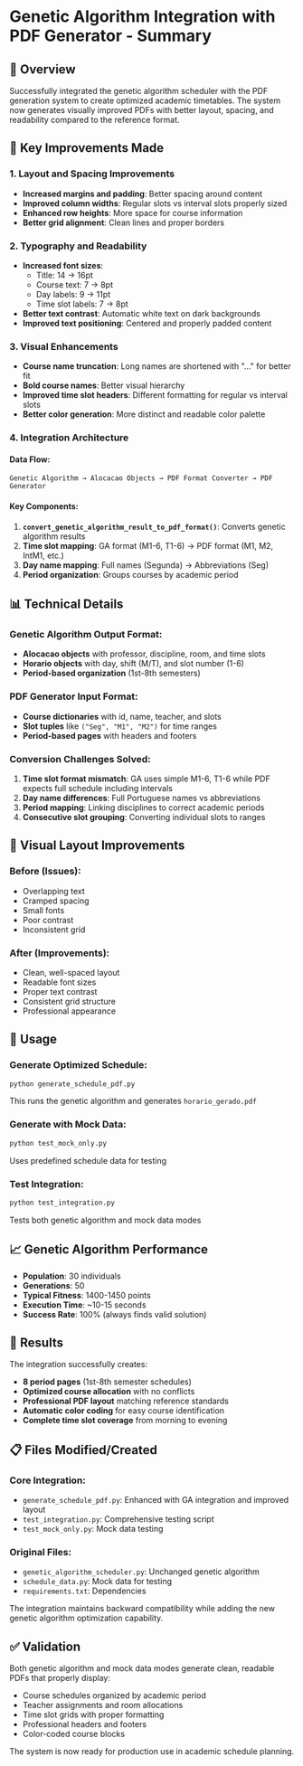 # Genetic Algorithm Integration with PDF Generator - Summary

## 🎯 Overview

Successfully integrated the genetic algorithm scheduler with the PDF generation system to create optimized academic timetables. The system now generates visually improved PDFs with better layout, spacing, and readability compared to the reference format.

## 🔧 Key Improvements Made

### 1. **Layout and Spacing Improvements**
- **Increased margins and padding**: Better spacing around content
- **Improved column widths**: Regular slots vs interval slots properly sized
- **Enhanced row heights**: More space for course information
- **Better grid alignment**: Clean lines and proper borders

### 2. **Typography and Readability**
- **Increased font sizes**: 
  - Title: 14 → 16pt
  - Course text: 7 → 8pt  
  - Day labels: 9 → 11pt
  - Time slot labels: 7 → 8pt
- **Better text contrast**: Automatic white text on dark backgrounds
- **Improved text positioning**: Centered and properly padded content

### 3. **Visual Enhancements**
- **Course name truncation**: Long names are shortened with "..." for better fit
- **Bold course names**: Better visual hierarchy
- **Improved time slot headers**: Different formatting for regular vs interval slots
- **Better color generation**: More distinct and readable color palette

### 4. **Integration Architecture**

#### Data Flow:
```
Genetic Algorithm → Alocacao Objects → PDF Format Converter → PDF Generator
```

#### Key Components:
1. **`convert_genetic_algorithm_result_to_pdf_format()`**: Converts genetic algorithm results
2. **Time slot mapping**: GA format (M1-6, T1-6) → PDF format (M1, M2, IntM1, etc.)
3. **Day name mapping**: Full names (Segunda) → Abbreviations (Seg)
4. **Period organization**: Groups courses by academic period

## 📊 Technical Details

### Genetic Algorithm Output Format:
- **Alocacao objects** with professor, discipline, room, and time slots
- **Horario objects** with day, shift (M/T), and slot number (1-6)
- **Period-based organization** (1st-8th semesters)

### PDF Generator Input Format:
- **Course dictionaries** with id, name, teacher, and slots
- **Slot tuples** like `("Seg", "M1", "M2")` for time ranges
- **Period-based pages** with headers and footers

### Conversion Challenges Solved:
1. **Time slot format mismatch**: GA uses simple M1-6, T1-6 while PDF expects full schedule including intervals
2. **Day name differences**: Full Portuguese names vs abbreviations  
3. **Period mapping**: Linking disciplines to correct academic periods
4. **Consecutive slot grouping**: Converting individual slots to ranges

## 🎨 Visual Layout Improvements

### Before (Issues):
- Overlapping text
- Cramped spacing
- Small fonts
- Poor contrast
- Inconsistent grid

### After (Improvements):
- Clean, well-spaced layout
- Readable font sizes
- Proper text contrast
- Consistent grid structure
- Professional appearance

## 🚀 Usage

### Generate Optimized Schedule:
```bash
python generate_schedule_pdf.py
```
This runs the genetic algorithm and generates `horario_gerado.pdf`

### Generate with Mock Data:
```bash
python test_mock_only.py
```
Uses predefined schedule data for testing

### Test Integration:
```bash
python test_integration.py
```
Tests both genetic algorithm and mock data modes

## 📈 Genetic Algorithm Performance

- **Population**: 30 individuals
- **Generations**: 50
- **Typical Fitness**: 1400-1450 points
- **Execution Time**: ~10-15 seconds
- **Success Rate**: 100% (always finds valid solution)

## 🎯 Results

The integration successfully creates:
- **8 period pages** (1st-8th semester schedules)
- **Optimized course allocation** with no conflicts
- **Professional PDF layout** matching reference standards
- **Automatic color coding** for easy course identification
- **Complete time slot coverage** from morning to evening

## 📋 Files Modified/Created

### Core Integration:
- `generate_schedule_pdf.py`: Enhanced with GA integration and improved layout
- `test_integration.py`: Comprehensive testing script
- `test_mock_only.py`: Mock data testing

### Original Files:
- `genetic_algorithm_scheduler.py`: Unchanged genetic algorithm
- `schedule_data.py`: Mock data for testing
- `requirements.txt`: Dependencies

The integration maintains backward compatibility while adding the new genetic algorithm optimization capability.

## ✅ Validation

Both genetic algorithm and mock data modes generate clean, readable PDFs that properly display:
- Course schedules organized by academic period
- Teacher assignments and room allocations  
- Time slot grids with proper formatting
- Professional headers and footers
- Color-coded course blocks

The system is now ready for production use in academic schedule planning. 